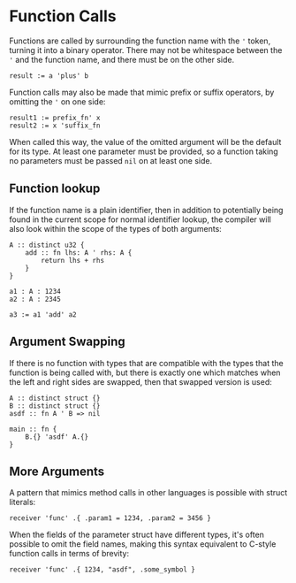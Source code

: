 # Function Calls
Functions are called by surrounding the function name with the `'` token, turning it into a binary operator.  There may not be whitespace between the `'` and the function name, and there must be on the other side.
```verdi
result := a 'plus' b
```

Function calls may also be made that mimic prefix or suffix operators, by omitting the `'` on one side:
```verdi
result1 := prefix_fn' x
result2 := x 'suffix_fn
```
When called this way, the value of the omitted argument will be the default for its type.  At least one parameter must be provided, so a function taking no parameters must be passed `nil` on at least one side.

## Function lookup
If the function name is a plain identifier, then in addition to potentially being found in the current scope for normal identifier lookup, the compiler will also look within the scope of the types of both arguments:
```verdi
A :: distinct u32 {
    add :: fn lhs: A ' rhs: A {
        return lhs + rhs
    }
}

a1 : A : 1234
a2 : A : 2345

a3 := a1 'add' a2
```

## Argument Swapping
If there is no function with types that are compatible with the types that the function is being called with, but there is exactly one which matches when the left and right sides are swapped, then that swapped version is used:
```verdi
A :: distinct struct {}
B :: distinct struct {}
asdf :: fn A ' B => nil

main :: fn {
    B.{} 'asdf' A.{}
}
```

## More Arguments
A pattern that mimics method calls in other languages is possible with struct literals:
```verdi
receiver 'func' .{ .param1 = 1234, .param2 = 3456 }
```
When the fields of the parameter struct have different types, it's often possible to omit the field names, making this syntax equivalent to C-style function calls in terms of brevity:
```verdi
receiver 'func' .{ 1234, "asdf", .some_symbol }
```
